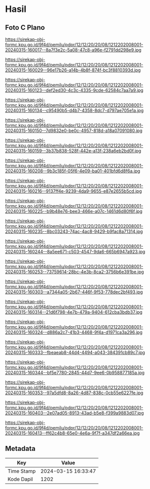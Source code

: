 # Hasil

## Foto C Plano

https://sirekap-obj-formc.kpu.go.id/9f4d/pemilu/pdpr/12/12/20/20/08/1212202008001-20240315-160017--8a7f3e2c-5a08-47c8-a96e-f2791dd298e9.jpg

https://sirekap-obj-formc.kpu.go.id/9f4d/pemilu/pdpr/12/12/20/20/08/1212202008001-20240315-160029--96e17b26-a14b-4b8f-874f-bc3f8810393d.jpg

https://sirekap-obj-formc.kpu.go.id/9f4d/pemilu/pdpr/12/12/20/20/08/1212202008001-20240315-160123--def2ed30-4c3c-4335-9cde-62584c7aa7a9.jpg

https://sirekap-obj-formc.kpu.go.id/9f4d/pemilu/pdpr/12/12/20/20/08/1212202008001-20240315-160134--c95490b5-d4b7-4358-8dc7-d797ae705e1a.jpg

https://sirekap-obj-formc.kpu.go.id/9f4d/pemilu/pdpr/12/12/20/20/08/1212202008001-20240315-160150--7d9832e0-be0c-4957-818d-a18a07091080.jpg

https://sirekap-obj-formc.kpu.go.id/9f4d/pemilu/pdpr/12/12/20/20/08/1212202008001-20240315-160159--3b37b838-528f-442e-a13f-238a6eb2bd0f.jpg

https://sirekap-obj-formc.kpu.go.id/9f4d/pemilu/pdpr/12/12/20/20/08/1212202008001-20240315-160208--9b3c185f-05f6-4e09-ba01-401bfd6d8f6a.jpg

https://sirekap-obj-formc.kpu.go.id/9f4d/pemilu/pdpr/12/12/20/20/08/1212202008001-20240315-160216--9137ff4e-9239-4da9-9655-e87e2655b5cd.jpg

https://sirekap-obj-formc.kpu.go.id/9f4d/pemilu/pdpr/12/12/20/20/08/1212202008001-20240315-160225--b9b48e76-bee3-466e-a07c-1461d6d80f6f.jpg

https://sirekap-obj-formc.kpu.go.id/9f4d/pemilu/pdpr/12/12/20/20/08/1212202008001-20240315-160235--8bc03243-74ac-4ac8-9429-b9fac8a71314.jpg

https://sirekap-obj-formc.kpu.go.id/9f4d/pemilu/pdpr/12/12/20/20/08/1212202008001-20240315-160244--8a5ee671-c503-4547-9da6-665b6947a923.jpg

https://sirekap-obj-formc.kpu.go.id/9f4d/pemilu/pdpr/12/12/20/20/08/1212202008001-20240315-160253--73759614-28bc-4e3b-8ca2-3756b6e391be.jpg

https://sirekap-obj-formc.kpu.go.id/9f4d/pemilu/pdpr/12/12/20/20/08/1212202008001-20240315-160303--a7344a05-2b67-446f-9f53-778dec2bf493.jpg

https://sirekap-obj-formc.kpu.go.id/9f4d/pemilu/pdpr/12/12/20/20/08/1212202008001-20240315-160314--21d6f798-4e7b-479a-9404-612cba3bdb37.jpg

https://sirekap-obj-formc.kpu.go.id/9f4d/pemilu/pdpr/12/12/20/20/08/1212202008001-20240315-160324--d886a2c7-41b3-4468-9f4a-d1971ca3a296.jpg

https://sirekap-obj-formc.kpu.go.id/9f4d/pemilu/pdpr/12/12/20/20/08/1212202008001-20240315-160333--fbeaeab8-44d4-4494-a043-384391cb89c7.jpg

https://sirekap-obj-formc.kpu.go.id/9f4d/pemilu/pdpr/12/12/20/20/08/1212202008001-20240315-160344--bf5e7780-2845-44d7-9ee6-0b958877185a.jpg

https://sirekap-obj-formc.kpu.go.id/9f4d/pemilu/pdpr/12/12/20/20/08/1212202008001-20240315-160353--97a5dfd8-8a26-4d87-838c-0cb55e6227fe.jpg

https://sirekap-obj-formc.kpu.go.id/9f4d/pemilu/pdpr/12/12/20/20/08/1212202008001-20240315-160403--2e07ad05-8913-43ad-b5e8-f399a9883d07.jpg

https://sirekap-obj-formc.kpu.go.id/9f4d/pemilu/pdpr/12/12/20/20/08/1212202008001-20240315-160413--ff62c4b8-65e0-4e6a-9f7f-a347df2a66ea.jpg


## Metadata

| Key        | Value               |
| ---------- | ------------------- |
| Time Stamp | 2024-03-15 16:33:47 |
| Kode Dapil | 1202                |



